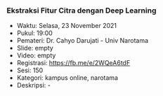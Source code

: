
### Ekstraksi Fitur Citra dengan Deep Learning

- Waktu: Selasa, 23 November 2021
- Pukul: 19:00
- Pemateri: Dr. Cahyo Darujati - Univ Narotama
- Slide: empty
- Video: empty
- Registrasi: https://fb.me/e/2WQeA6tdF
- Sesi: 150
- Kategori: kampus online, narotama
- Deskripsi: -
          